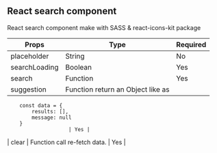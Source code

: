 
## React search component
React search component make with SASS & react-icons-kit package  

| Props | Type | Required |
| ----- | ---- | -------- |
| placeholder   | String   | No  |
| searchLoading | Boolean  | Yes |
| search        | Function | Yes |
| suggestion    | Function return an Object like as 
        const data = {
            results: [],
            message: null
        } 
                        | Yes |
| clear | Function call re-fetch data. | Yes |

